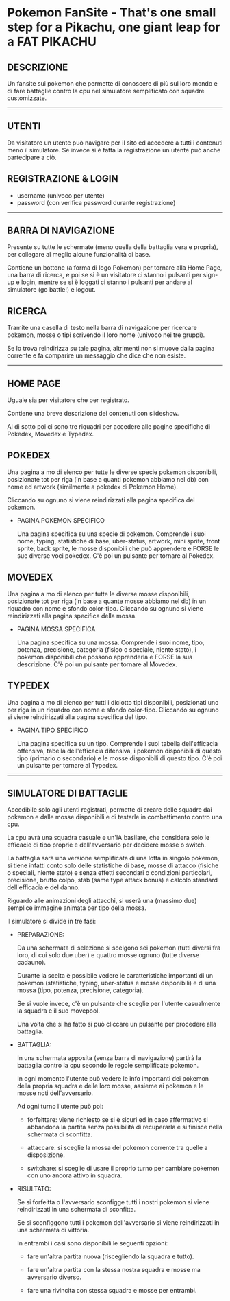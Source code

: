 # Pokemon FanSite - That's one small step for a Pikachu, one giant leap for a FAT PIKACHU

## DESCRIZIONE
Un fansite sui pokemon che permette di conoscere di più sul loro mondo e di fare battaglie contro la cpu nel simulatore semplificato con squadre customizzate.

-------------------------------------

## UTENTI
Da visitatore un utente può navigare per il sito ed accedere a tutti i contenuti meno il simulatore.
Se invece si è fatta la registrazione un utente può anche partecipare a ciò.


## REGISTRAZIONE & LOGIN
- username	(univoco per utente)
- password	(con verifica password durante registrazione)

-------------------------------------

## BARRA DI NAVIGAZIONE
Presente su tutte le schermate (meno quella della battaglia vera e propria), per collegare al meglio alcune funzionalità di base.

Contiene un bottone (a forma di logo Pokemon) per tornare alla Home Page, una barra di ricerca, e poi se si è un visitatore ci stanno i pulsanti per sign-up e login, mentre se si è loggati ci stanno i pulsanti per andare al simulatore (go battle!) e logout.


## RICERCA
Tramite una casella di testo nella barra di navigazione per ricercare pokemon, mosse o tipi scrivendo il loro nome (univoco nei tre gruppi).

Se lo trova reindirizza su tale pagina, altrimenti non si muove dalla pagina corrente e fa comparire un messaggio che dice che non esiste.

-------------------------------------

## HOME PAGE
Uguale sia per visitatore che per registrato.

Contiene una breve descrizione dei contenuti con slideshow.

Al di sotto poi ci sono tre riquadri per accedere alle pagine specifiche di Pokedex, Movedex e Typedex.


## POKEDEX
Una pagina a mo di elenco per tutte le diverse specie pokemon disponibili, posizionate tot per riga (in base a quanti pokemon abbiamo nel db) con nome ed artwork (similmente a pokedex di Pokemon Home).

Cliccando su ognuno si viene reindirizzati alla pagina specifica del pokemon.

- PAGINA POKEMON SPECIFICO

	Una pagina specifica su una specie di pokemon. Comprende i suoi nome, typing, statistiche di base, uber-status, artwork, mini sprite, front sprite, back sprite, le mosse disponibili che può apprendere e FORSE le sue diverse voci pokedex. C'è poi un pulsante per tornare al Pokedex.


## MOVEDEX
Una pagina a mo di elenco per tutte le diverse mosse disponibili, posizionate tot per riga (in base a quante mosse abbiamo nel db) in un riquadro con nome e sfondo color-tipo.
Cliccando su ognuno si viene reindirizzati alla pagina specifica della mossa.

- PAGINA MOSSA SPECIFICA

	Una pagina specifica su una mossa. Comprende i suoi nome, tipo, potenza, precisione, categoria (fisico o speciale, niente stato), i pokemon disponibili che possono apprenderla e FORSE la sua descrizione. C'è poi un pulsante per tornare al Movedex.


## TYPEDEX
Una pagina a mo di elenco per tutti i diciotto tipi disponibili, posizionati uno per riga in un riquadro con nome e sfondo color-tipo.
Cliccando su ognuno si viene reindirizzati alla pagina specifica del tipo.

- PAGINA TIPO SPECIFICO

	Una pagina specifica su un tipo. Comprende i suoi tabella dell'efficacia offensiva, tabella dell'efficacia difensiva, i pokemon disponibili di questo tipo (primario o secondario) e le mosse disponibili di questo tipo. C'è poi un pulsante per tornare al Typedex.

-------------------------------------

## SIMULATORE DI BATTAGLIE
Accedibile solo agli utenti registrati, permette di creare delle squadre dai pokemon e dalle mosse disponibili e di testarle in combattimento contro una cpu.

La cpu avrà una squadra casuale e un'IA basilare, che considera solo le efficacie di tipo proprie e dell'avversario per decidere mosse o switch.

La battaglia sarà una versione semplificata di una lotta in singolo pokemon, si tiene infatti conto solo delle statistiche di base, mosse di attacco (fisiche o speciali, niente stato) e senza effetti secondari o condizioni particolari, precisione, brutto colpo, stab (same type attack bonus) e calcolo standard dell'efficacia e del danno.

Riguardo alle animazioni degli attacchi, si userà una (massimo due) semplice immagine animata per tipo della mossa.

Il simulatore si divide in tre fasi:

- PREPARAZIONE:

	Da una schermata di selezione si scelgono sei pokemon (tutti diversi fra loro, di cui solo due uber) e quattro mosse ognuno (tutte diverse cadauno).

	Durante la scelta è possibile vedere le caratteristiche importanti di un pokemon (statistiche, typing, uber-status e mosse disponibili) e di una mossa (tipo, potenza, precisione, categoria).

	Se si vuole invece, c'è un pulsante che sceglie per l'utente casualmente la squadra e il suo movepool.

	Una volta che si ha fatto si può cliccare un pulsante per procedere alla battaglia.

- BATTAGLIA:

	In una schermata apposita (senza barra di navigazione) partirà la battaglia contro la cpu secondo le regole semplificate pokemon.

	In ogni momento l'utente può vedere le info importanti dei pokemon della propria squadra e delle loro mosse, assieme ai pokemon e le mosse noti dell'avversario.

	Ad ogni turno l'utente può poi:
	- forfeittare: viene richiesto se si è sicuri ed in caso affermativo si abbandona la partita senza possibilità di recuperarla e si finisce nella schermata di sconfitta.
	
	- attaccare: si sceglie la mossa del pokemon corrente tra quelle a disposizione.
	
	- switchare: si sceglie di usare il proprio turno per cambiare pokemon con uno ancora attivo in squadra.

- RISULTATO:

	Se si forfeitta o l'avversario sconfigge tutti i nostri pokemon si viene reindirizzati in una schermata di sconfitta.

	Se si sconfiggono tutti i pokemon dell'avversario si viene reindirizzati in una schermata di vittoria.

	In entrambi i casi sono disponibili le seguenti opzioni:
	- fare un'altra partita nuova (riscegliendo la squadra e tutto).
	
	- fare un'altra partita con la stessa nostra squadra e mosse ma avversario diverso.
	
	- fare una rivincita con stessa squadra e mosse per entrambi.
